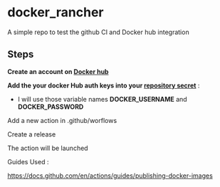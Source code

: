# docker_rancher
A simple repo to test the github CI and Docker hub integration


## Steps


**Create an account on [Docker hub](https://hub.docker.com)**


**Add the your docker Hub auth keys into your [repository secret](https://docs.github.com/en/actions/reference/encrypted-secrets)** :

- I will use those variable names **DOCKER_USERNAME** and **DOCKER_PASSWORD**


Add a new action in .github/worflows

Create a release

The action will be launched


Guides Used :

https://docs.github.com/en/actions/guides/publishing-docker-images
